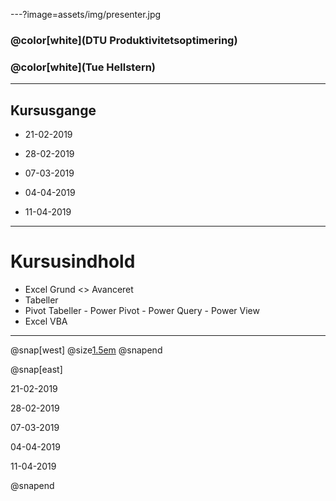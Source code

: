 ---?image=assets/img/presenter.jpg

### @color[white](DTU Produktivitetsoptimering)
### @color[white](Tue Hellstern)

---

## Kursusgange

* 21-02-2019
* 28-02-2019
* 07-03-2019

* 04-04-2019
* 11-04-2019

---

# Kursusindhold

* Excel Grund <> Avanceret
* Tabeller
* Pivot Tabeller - Power Pivot - Power Query - Power View
* Excel VBA

---

@snap[west]
@size[1.5em](Kursusgange)
@snapend

@snap[east]

21-02-2019

28-02-2019

07-03-2019


04-04-2019

11-04-2019

@snapend

